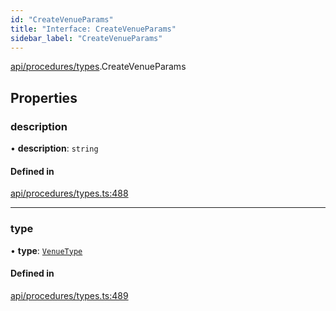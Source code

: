 ```yaml
---
id: "CreateVenueParams"
title: "Interface: CreateVenueParams"
sidebar_label: "CreateVenueParams"
---
```


[api/procedures/types](../../../../../modules/API/Procedures/Types/Types.md).CreateVenueParams

## Properties

### description

• **description**: `string`

#### Defined in

[api/procedures/types.ts:488](https://github.com/PolymeshAssociation/polymesh-sdk/blob/5a778578/src/api/procedures/types.ts#L488)

___

### type

• **type**: [`VenueType`](../../../../../enums/API/Entities/Venue/Types/VenueType/VenueType.md)

#### Defined in

[api/procedures/types.ts:489](https://github.com/PolymeshAssociation/polymesh-sdk/blob/5a778578/src/api/procedures/types.ts#L489)
